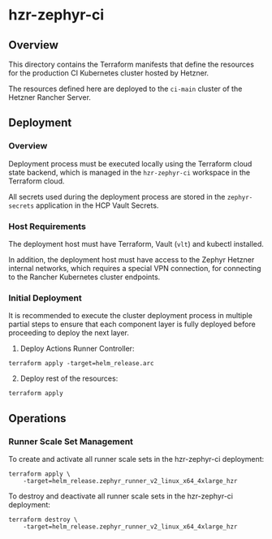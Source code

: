 # hzr-zephyr-ci

## Overview

This directory contains the Terraform manifests that define the resources for
the production CI Kubernetes cluster hosted by Hetzner.

The resources defined here are deployed to the `ci-main` cluster of the Hetzner
Rancher Server.

## Deployment

### Overview

Deployment process must be executed locally using the Terraform cloud state
backend, which is managed in the `hzr-zephyr-ci` workspace in the Terraform
cloud.

All secrets used during the deployment process are stored in the
`zephyr-secrets` application in the HCP Vault Secrets.

### Host Requirements

The deployment host must have Terraform, Vault (`vlt`) and kubectl installed.

In addition, the deployment host must have access to the Zephyr Hetzner internal
networks, which requires a special VPN connection, for connecting to the Rancher
Kubernetes cluster endpoints.

### Initial Deployment

It is recommended to execute the cluster deployment process in multiple partial
steps to ensure that each component layer is fully deployed before proceeding to
deploy the next layer.

1. Deploy Actions Runner Controller:

```
terraform apply -target=helm_release.arc
```

2. Deploy rest of the resources:

```
terraform apply
```

## Operations

### Runner Scale Set Management

To create and activate all runner scale sets in the hzr-zephyr-ci deployment:

```
terraform apply \
    -target=helm_release.zephyr_runner_v2_linux_x64_4xlarge_hzr
```

To destroy and deactivate all runner scale sets in the hzr-zephyr-ci deployment:

```
terraform destroy \
    -target=helm_release.zephyr_runner_v2_linux_x64_4xlarge_hzr
```
